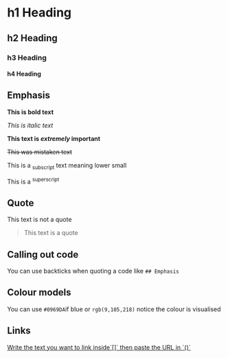 # h1 Heading
## h2 Heading
### h3 Heading
#### h4 Heading



## Emphasis

**This is bold text**

*This is italic text*

**This text is _extremely_ important**

~~This was mistaken text~~

This is a <sub>subscript</sub> text meaning lower small

This is a <sup>superscript</sup>



## Quote

This text is not a quote

> This text is a quote



## Calling out code

You can use backticks when quoting a code like `## Emphasis`



## Colour models

You can use `#0969DA`if blue or `rgb(9,105,218)` notice the colour is visualised



## Links

[Write the text you want to link inside´[]´ then paste the URL in ´()´](https://docs.github.com/en/get-started/writing-on-github/getting-started-with-writing-and-formatting-on-github/basic-writing-and-formatting-syntax#styling-text)
